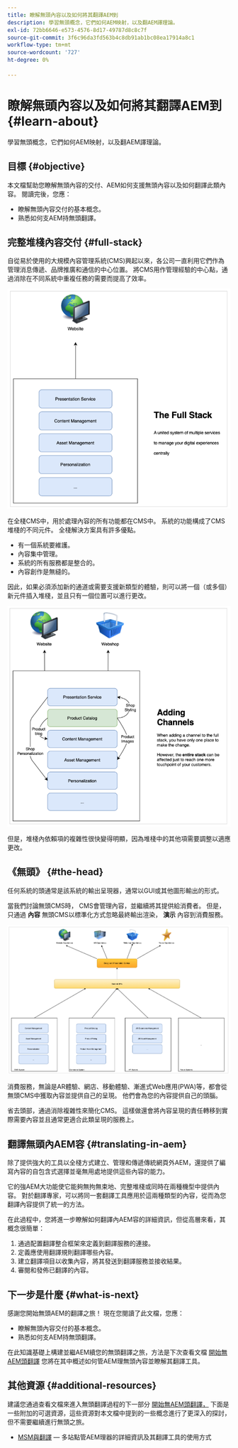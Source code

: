 ```yaml
---
title: 瞭解無頭內容以及如何將其翻譯AEM到
description: 學習無頭概念，它們如何AEM映射，以及翻AEM譯理論。
exl-id: 72bb6646-e573-4576-8d17-49787d8c8c7f
source-git-commit: 3f6c96da3fd563b4c8db91ab1bc08ea17914a8c1
workflow-type: tm+mt
source-wordcount: '727'
ht-degree: 0%

---
```


# 瞭解無頭內容以及如何將其翻譯AEM到 {#learn-about}

學習無頭概念，它們如何AEM映射，以及翻AEM譯理論。

## 目標 {#objective}

本文檔幫助您瞭解無頭內容的交付、AEM如何支援無頭內容以及如何翻譯此類內容。 閱讀完後，您應：

* 瞭解無頭內容交付的基本概念。
* 熟悉如何支AEM持無頭翻譯。

## 完整堆棧內容交付 {#full-stack}

自從易於使用的大規模內容管理系統(CMS)興起以來，各公司一直利用它們作為管理消息傳遞、品牌推廣和通信的中心位置。 將CMS用作管理經驗的中心點，通過消除在不同系統中重複任務的需要而提高了效率。

![經典的全堆棧CMS](/help/journey-headless/developer/assets/full-stack.png)

在全棧CMS中，用於處理內容的所有功能都在CMS中。 系統的功能構成了CMS堆棧的不同元件。 全棧解決方案具有許多優點。

* 有一個系統要維護。
* 內容集中管理。
* 系統的所有服務都是整合的。
* 內容創作是無縫的。

因此，如果必須添加新的通道或需要支援新類型的體驗，則可以將一個（或多個）新元件插入堆棧，並且只有一個位置可以進行更改。

![向堆棧添加新通道](/help/journey-headless/developer/assets/adding-channel.png)

但是，堆棧內依賴項的複雜性很快變得明顯，因為堆棧中的其他項需要調整以適應更改。

## 《無頭》 {#the-head}

任何系統的頭通常是該系統的輸出呈現器，通常以GUI或其他圖形輸出的形式。

當我們討論無頭CMS時， CMS會管理內容，並繼續將其提供給消費者。 但是，只通過 **內容** 無頭CMS以標準化方式忽略最終輸出渲染， **演示** 內容到消費服務。

![無頭CMS](/help/journey-headless/developer/assets/headless-cms.png)

消費服務，無論是AR體驗、網店、移動體驗、漸進式Web應用(PWA)等，都會從無頭CMS中獲取內容並提供自己的呈現。 他們會為您的內容提供自己的頭腦。

省去頭部，通過消除複雜性來簡化CMS。 這樣做還會將內容呈現的責任轉移到實際需要內容並且通常更適合此類呈現的服務上。

## 翻譯無頭內AEM容 {#translating-in-aem}

除了提供強大的工具以全棧方式建立、管理和傳遞傳統網頁外AEM，還提供了編寫內容的自包含式選擇並毫無用處地提供這些內容的能力。

它的強AEM大功能使它能夠無拘無束地、完整堆棧或同時在兩種機型中提供內容。 對於翻譯專家，可以將同一套翻譯工具應用於這兩種類型的內容，從而為您翻譯內容提供了統一的方法。

在此過程中，您將進一步瞭解如何翻譯內AEM容的詳細資訊，但從高層來看，其概念很簡單：

1. 通過配置翻譯整合框架來定義到翻譯服務的連接。
1. 定義應使用翻譯規則翻譯哪些內容。
1. 建立翻譯項目以收集內容，將其發送到翻譯服務並接收結果。
1. 審閱和發佈已翻譯的內容。

## 下一步是什麼 {#what-is-next}

感謝您開始無頭AEM的翻譯之旅！ 現在您閱讀了此文檔，您應：

* 瞭解無頭內容交付的基本概念。
* 熟悉如何支AEM持無頭翻譯。

在此知識基礎上構建並繼AEM續您的無頭翻譯之旅，方法是下次查看文檔 [開始無AEM頭翻譯](getting-started.md) 您將在其中概述如何管AEM理無頭內容並瞭解其翻譯工具。

## 其他資源 {#additional-resources}

建議您通過查看文檔來進入無頭翻譯過程的下一部分 [開始無AEM頭翻譯，](getting-started.md) 下面是一些附加的可選資源，這些資源對本文檔中提到的一些概念進行了更深入的探討，但不需要繼續進行無頭之旅。

* [MSM與翻譯](/help/sites-cloud/administering/msm-and-translation.md)  — 多站點管AEM理器的詳細資訊及其翻譯工具的使用方式
